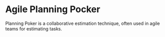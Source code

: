 # Agile Planning Pocker
Planning Poker is a collaborative estimation technique, often used in agile teams for estimating tasks.
